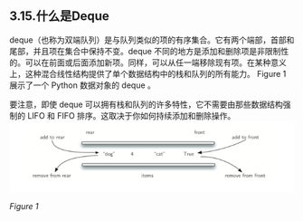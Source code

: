 ## 3.15.什么是Deque

deque（也称为双端队列）是与队列类似的项的有序集合。它有两个端部，首部和尾部，并且项在集合中保持不变。deque 不同的地方是添加和删除项是非限制性的。可以在前面或后面添加新项。同样，可以从任一端移除现有项。在某种意义上，这种混合线性结构提供了单个数据结构中的栈和队列的所有能力。 Figure 1 展示了一个 Python 数据对象的 deque 。

要注意，即使 deque 可以拥有栈和队列的许多特性，它不需要由那些数据结构强制的 LIFO 和 FIFO 排序。这取决于你如何持续添加和删除操作。
![3.15.什么是Deque.figure1](assets/3.15.%E4%BB%80%E4%B9%88%E6%98%AFDeque.figure1-1.png)


*Figure 1*




